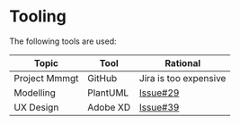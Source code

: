 # Tooling
The following tools are used:


Topic           | Tool          | Rational 
--------------- | ------------- | ----------
Project Mmmgt   | GitHub        | Jira is too expensive
Modelling       | PlantUML      | [Issue#29](https://github.com/sa-mw-dach/OpenDJ/issues/29)
UX Design       | Adobe XD      | [Issue#39](https://github.com/sa-mw-dach/OpenDJ/issues/39)



